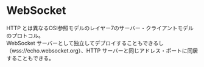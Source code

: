 # WebSocket

HTTP とは異なるOSI参照モデルのレイヤー7のサーバー・クライアントモデルのプロトコル。  
WebSocket サーバーとして独立してデプロイすることもできるし（wss://echo.websocket.org）、HTTP サーバーと同じアドレス・ポートに同居することもできる。

